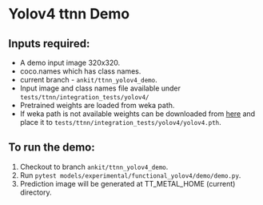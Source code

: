 # Yolov4 ttnn Demo

## Inputs required:


- A demo input image 320x320.
- coco.names which has class names.
- current branch  - `ankit/ttnn_yolov4_demo`.
- Input image and class names file available under `tests/ttnn/integration_tests/yolov4/`
- Pretrained weights are loaded from weka path.
- If weka path is not available weights can be downloaded from [here](https://drive.google.com/file/d/1wv_LiFeCRYwtpkqREPeI13-gPELBDwuJ/view)  and place it to `tests/ttnn/integration_tests/yolov4/yolov4.pth`.
## To run the demo:
1. Checkout to branch `ankit/ttnn_yolov4_demo`.
2. Run `pytest models/experimental/functional_yolov4/demo/demo.py`.
3. Prediction image will be generated at TT_METAL_HOME (current) directory.
